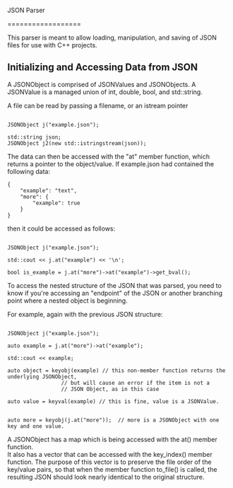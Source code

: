 JSON Parser

==================


This parser is meant to allow loading, manipulation,
and saving of JSON files for use with C++ projects.

## Initializing and Accessing Data from JSON


A JSONObject is comprised of JSONValues and JSONObjects.
A JSONValue is a managed union of int, double, bool, and std::string.

A file can be read by passing a filename, or an istream pointer

```cplusplus

JSONObject j("example.json");

std::string json;
JSONObject j2(new std::istringstream(json));

```

The data can then be accessed with the "at" member function, 
which returns a pointer to the object/value.  If 
example.json had contained the following data:

```
{
	"example": "text",
	"more": {
		"example": true
	}
}

```

then it could be accessed as follows:

```cplusplus

JSONObject j("example.json");

std::cout << j.at("example") << '\n';

bool is_example = j.at("more")->at("example")->get_bval();

```

To access the nested structure of the JSON that was parsed, you 
need to know if you're accessing an "endpoint" of the JSON or 
another branching point where a nested object is beginning.

For example, again with the previous JSON structure:

```cplus

JSONObject j("example.json");

auto example = j.at("more")->at("example");

std::cout << example;

auto object = keyobj(example) // this non-member function returns the underlying JSONObject,
			     // but will cause an error if the item is not a 
			     // JSON Object, as in this case

auto value = keyval(example) // this is fine, value is a JSONValue.


auto more = keyobj(j.at("more"));  // more is a JSONObject with one key and one value.  

```

A JSONObject has a map which is being accessed with the at() member function.  
It also has a vector that can be accessed with the key_index() member function. The
purpose of this vector is to preserve the file order of the key/value pairs, so that 
when the member function to_file() is called, the resulting JSON should look nearly 
identical to the original structure. 
